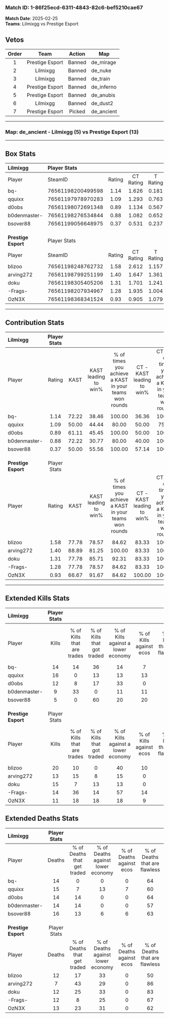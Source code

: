 ### Match ID: 1-86f25ecd-6311-4843-82c6-bef5210cae67  
**Match Date**: 2025-02-25  
**Teams**: Lilmixgg vs Prestige Esport  

## Vetos  

| Order | Team | Action | Map |
| :---: | :--: | :----: | --- |
| 1 | Prestige Esport | Banned | de_mirage |
| 2 | Lilmixgg | Banned | de_nuke |
| 3 | Lilmixgg | Banned | de_train |
| 4 | Prestige Esport | Banned | de_inferno |
| 5 | Prestige Esport | Banned | de_anubis |
| 6 | Lilmixgg | Banned | de_dust2 |
| 7 | Prestige Esport | Picked | de_ancient |

---  

### **Map**: de_ancient - Lilmixgg (5) vs Prestige Esport (13)  
---  

## Box Stats  

| **Lilmixgg**        | Player Stats      |        |           |          |       |       |       |         |        |      |     |
| :- | :- | :-: | :-: | :-: | :-: | :-: | :-: | :-: | :-: | :-: | :-: |
| Player              | SteamID           | Rating | CT Rating | T Rating | KAST  |  ADR  | Kills | Assists | Deaths | K/D  | HS% |
| bq-                 | 76561198200499598 |  1.14  |   1.626   |  0.181   | 72.22 | 86.2  |  14   |    4    |   14   | 1.00 | 71  |
| qquixx              | 76561197978970283 |  1.09  |   1.293   |  0.763   | 50.00 | 103.2 |  16   |    1    |   15   | 1.07 | 50  |
| d0obs               | 76561198072691348 |  0.89  |   1.134   |  0.567   | 61.11 | 62.5  |  12   |    3    |   14   | 0.86 | 58  |
| b0denmaster-        | 76561198276534844 |  0.88  |   1.082   |  0.652   | 72.22 | 75.1  |   9   |    6    |   14   | 0.64 | 66  |
| bsover88            | 76561199056648975 |  0.37  |   0.531   |  0.237   | 50.00 | 48.7  |   5   |    4    |   16   | 0.31 | 40  |
|                     |                   |        |           |          |       |       |       |         |        |      |     |
|                     |                   |        |           |          |       |       |       |         |        |      |     |
|                     |                   |        |           |          |       |       |       |         |        |      |     |
| **Prestige Esport** | Player Stats      |        |           |          |       |       |       |         |        |      |     |
| Player              | SteamID           | Rating | CT Rating | T Rating | KAST  |  ADR  | Kills | Assists | Deaths | K/D  | HS% |
| blizoo              | 76561198248762732 |  1.58  |   2.612   |  1.157   | 77.78 | 97.9  |  20   |    6    |   12   | 1.67 | 60  |
| arving272           | 76561198799251199 |  1.40  |   1.647   |  1.361   | 88.89 | 77.4  |  13   |    4    |   7    | 1.86 | 38  |
| doku                | 76561198305405206 |  1.31  |   1.701   |  1.241   | 77.78 | 88.6  |  15   |    5    |   12   | 1.25 | 60  |
| -Frags-             | 76561198207934967 |  1.28  |   1.935   |  1.004   | 77.78 | 92.3  |  14   |    7    |   12   | 1.17 | 71  |
| OzN3X               | 76561198368341524 |  0.93  |   0.905   |  1.079   | 66.67 | 64.8  |  11   |    5    |   13   | 0.85 | 45  |
---  

## Contribution Stats  

| **Lilmixgg**        | Player Stats |       |                      |                                                        |                           |                                                             |                          |                                                            |
| :- | :-: | :-: | :-: | :-: | :-: | :-: | :-: | :-: |
| Player              |    Rating    | KAST  | KAST leading to win% | % of times you achieve a KAST in your teams won rounds | CT - KAST leading to win% | CT - % of times you achieve a KAST in your teams won rounds | T - KAST leading to win% | T - % of times you achieve a KAST in your teams won rounds |
| bq-                 |     1.14     | 72.22 |        38.46         |                         100.00                         |           36.36           |                           100.00                            |          50.00           |                           100.00                           |
| qquixx              |     1.09     | 50.00 |        44.44         |                         80.00                          |           50.00           |                            75.00                            |          33.33           |                           100.00                           |
| d0obs               |     0.89     | 61.11 |        45.45         |                         100.00                         |           50.00           |                           100.00                            |          33.33           |                           100.00                           |
| b0denmaster-        |     0.88     | 72.22 |        30.77         |                         80.00                          |           40.00           |                           100.00                            |           0.00           |                            0.00                            |
| bsover88            |     0.37     | 50.00 |        55.56         |                         100.00                         |           57.14           |                           100.00                            |          50.00           |                           100.00                           |
|                     |              |       |                      |                                                        |                           |                                                             |                          |                                                            |
|                     |              |       |                      |                                                        |                           |                                                             |                          |                                                            |
|                     |              |       |                      |                                                        |                           |                                                             |                          |                                                            |
| **Prestige Esport** | Player Stats |       |                      |                                                        |                           |                                                             |                          |                                                            |
| Player              |    Rating    | KAST  | KAST leading to win% | % of times you achieve a KAST in your teams won rounds | CT - KAST leading to win% | CT - % of times you achieve a KAST in your teams won rounds | T - KAST leading to win% | T - % of times you achieve a KAST in your teams won rounds |
| blizoo              |     1.58     | 77.78 |        78.57         |                         84.62                          |           83.33           |                           100.00                            |          75.00           |                           75.00                            |
| arving272           |     1.40     | 88.89 |        81.25         |                         100.00                         |           83.33           |                           100.00                            |          80.00           |                           100.00                           |
| doku                |     1.31     | 77.78 |        85.71         |                         92.31                          |           83.33           |                           100.00                            |          87.50           |                           87.50                            |
| -Frags-             |     1.28     | 77.78 |        78.57         |                         84.62                          |           83.33           |                           100.00                            |          75.00           |                           75.00                            |
| OzN3X               |     0.93     | 66.67 |        91.67         |                         84.62                          |          100.00           |                           100.00                            |          85.71           |                           75.00                            |
---  

## Extended Kills Stats  

| **Lilmixgg**        | Player Stats |                            |                            |                                    |                         |                              |                                 |                                       |                    |           |
| :- | :-: | :-: | :-: | :-: | :-: | :-: | :-: | :-: | :-: | :-: |
| Player              |    Kills     | % of Kills that are trades | % of Kills that got traded | % of Kills against a lower economy | % of Kills against ecos | % of Kills that are flawless | % of Kills that are close duels | % of Kills that are assisted by flash | Pistol Round Kills | AWP Kills |
| bq-                 |      14      |             14             |             36             |                 14                 |            7            |              71              |                0                |                  14                   |         0          |     2     |
| qquixx              |      16      |             0              |             13             |                 13                 |           13            |              63              |                0                |                   0                   |         2          |     0     |
| d0obs               |      12      |             8              |             17             |                 33                 |            0            |              75              |                0                |                   0                   |         0          |     0     |
| b0denmaster-        |      9       |             33             |             0              |                 11                 |           11            |              44              |               11                |                   0                   |         2          |     4     |
| bsover88            |      5       |             0              |             60             |                 20                 |           20            |              80              |                0                |                   0                   |         0          |     1     |
|                     |              |                            |                            |                                    |                         |                              |                                 |                                       |                    |           |
|                     |              |                            |                            |                                    |                         |                              |                                 |                                       |                    |           |
|                     |              |                            |                            |                                    |                         |                              |                                 |                                       |                    |           |
| **Prestige Esport** | Player Stats |                            |                            |                                    |                         |                              |                                 |                                       |                    |           |
| Player              |    Kills     | % of Kills that are trades | % of Kills that got traded | % of Kills against a lower economy | % of Kills against ecos | % of Kills that are flawless | % of Kills that are close duels | % of Kills that are assisted by flash | Pistol Round Kills | AWP Kills |
| blizoo              |      20      |             10             |             0              |                 40                 |           10            |              60              |                0                |                   0                   |         0          |     2     |
| arving272           |      13      |             15             |             8              |                 15                 |            0            |              77              |                8                |                   0                   |         3          |     3     |
| doku                |      15      |             7              |             13             |                 13                 |            0            |              67              |               13                |                   7                   |         0          |     5     |
| -Frags-             |      14      |             36             |             14             |                 57                 |           14            |              57              |                0                |                   0                   |         0          |     0     |
| OzN3X               |      11      |             18             |             18             |                 18                 |            9            |              45              |                9                |                   0                   |         0          |     0     |
## Extended Deaths Stats  

| **Lilmixgg**        | Player Stats |                             |                                   |                          |                               |                            |                           |               |
| :- | :-: | :-: | :-: | :-: | :-: | :-: | :-: | :-: |
| Player              |    Deaths    | % of Deaths that get traded | % of Deaths against lower economy | % of Deaths against ecos | % of Deaths that are flawless | % of Deaths that are close | % of Deaths while blinded | Deaths to AWP |
| bq-                 |      14      |              0              |                 0                 |            0             |              64               |             7              |             7             |       1       |
| qquixx              |      15      |              7              |                13                 |            7             |              60               |             13             |             0             |       1       |
| d0obs               |      14      |             14              |                 0                 |            0             |              64               |             0              |             0             |       0       |
| b0denmaster-        |      14      |             14              |                 0                 |            0             |              57               |             0              |             0             |       0       |
| bsover88            |      16      |             13              |                 6                 |            6             |              63               |             6              |             0             |       1       |
|                     |              |                             |                                   |                          |                               |                            |                           |               |
|                     |              |                             |                                   |                          |                               |                            |                           |               |
|                     |              |                             |                                   |                          |                               |                            |                           |               |
| **Prestige Esport** | Player Stats |                             |                                   |                          |                               |                            |                           |               |
| Player              |    Deaths    | % of Deaths that get traded | % of Deaths against lower economy | % of Deaths against ecos | % of Deaths that are flawless | % of Deaths that are close | % of Deaths while blinded | Deaths to AWP |
| blizoo              |      12      |             17              |                33                 |            0             |              50               |             0              |             0             |       1       |
| arving272           |      7       |             43              |                29                 |            0             |              86               |             0              |            14             |       0       |
| doku                |      12      |             25              |                33                 |            0             |              83               |             0              |             0             |       2       |
| -Frags-             |      12      |              8              |                25                 |            0             |              67               |             8              |             8             |       1       |
| OzN3X               |      13      |             23              |                31                 |            0             |              62               |             0              |             0             |       0       |
